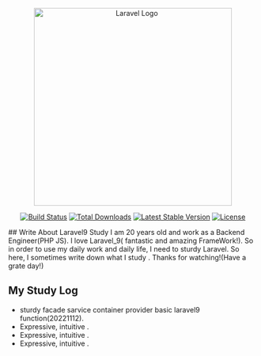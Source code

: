 <p align="center"><a href="https://laravel.com" target="_blank"><img src="https://mseeeen.msen.jp/static/84c66f0ffbffc80d48204da72dbe46c8/110ca/use-new-accessors-and-mutators-in-laravel-9.webp" width="400" alt="Laravel Logo"></a></p>

<p align="center">
<a href="https://travis-ci.org/laravel/framework"><img src="https://travis-ci.org/laravel/framework.svg" alt="Build Status"></a>
<a href="https://packagist.org/packages/laravel/framework"><img src="https://img.shields.io/packagist/dt/laravel/framework" alt="Total Downloads"></a>
<a href="https://packagist.org/packages/laravel/framework"><img src="https://img.shields.io/packagist/v/laravel/framework" alt="Latest Stable Version"></a>
<a href="https://packagist.org/packages/laravel/framework"><img src="https://img.shields.io/packagist/l/laravel/framework" alt="License"></a>
</p>
## Write About Laravel9 Study
I am 20 years old and work as a Backend Engineer(PHP JS).
I love Laravel_9( fantastic and amazing FrameWork!).
So in order to use my daily work and daily life, I need to sturdy Laravel.
So here, I sometimes write down what I study .
Thanks for watching!(Have a grate day!)


<!-- - [Simple, fast routing engine](https://laravel.com/docs/routing). - で・を表示、**これで囲んでおそらく字を大きくすr**、[これで青線表示](URL)-->
## My Study Log
- sturdy facade sarvice container provider basic laravel9 function(20221112).
- Expressive, intuitive .
- Expressive, intuitive .
- Expressive, intuitive .
<!-- - Expressive, intuitive . -->